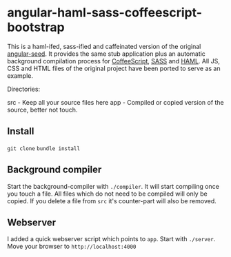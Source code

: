 # angular-haml-sass-coffeescript-bootstrap

This is a haml-ifed, sass-ified and caffeinated version of the original
[angular-seed](https://github.com/angular/angular-seed). It provides the same stub application plus
an automatic background compilation process for [CoffeeScript](http://coffeescript.org/),
[SASS](http://sass-lang.com/) and [HAML](http://haml.info/). All JS, CSS and HTML files of the
original project have been ported to serve as an example.

Directories:

  src - Keep all your source files here
  app - Compiled or copied version of the source, better not touch.

## Install

```git clone```
```bundle install```

## Background compiler

Start the background-compiler with ```./compiler```. It will start compiling once you touch a file.
All files which do not need to be compiled will only be copied. If you delete a file from ```src```
it's counter-part will also be removed.

## Webserver

I added a quick webserver script which points to ```app```. Start with ```./server```.
Move your browser to ```http://localhost:4000```

